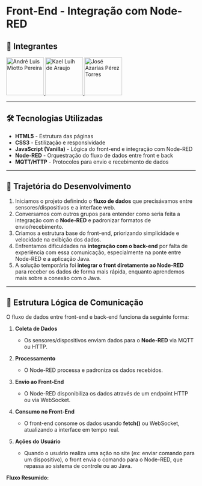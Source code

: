 # Front-End - Integração com Node-RED

## 👥 Integrantes
<p>
  <a href="https://github.com/andrMiotto">
    <img src="https://github.com/andrMiotto.png" width="100" alt="André Luis Miotto Pereira"/>
  </a>
  <a href="https://github.com/KaelLuih">
    <img src="https://github.com/KaelLuih.png" width="100" alt="Kael Luih de Araujo"/>
  </a>
  <a href="https://github.com/Jose7764">
    <img src="https://github.com/Jose7764.png" width="100" alt="José Azarías Pérez Torres"/>
  </a>
</p>

---

## 🛠 Tecnologias Utilizadas
- **HTML5** - Estrutura das páginas
- **CSS3** - Estilização e responsividade
- **JavaScript (Vanilla)** - Lógica do front-end e integração com Node-RED
- **Node-RED** - Orquestração do fluxo de dados entre front e back
- **MQTT/HTTP** - Protocolos para envio e recebimento de dados

---

## 📜 Trajetória do Desenvolvimento
1. Iniciamos o projeto definindo o **fluxo de dados** que precisávamos entre sensores/dispositivos e a interface web.
2. Conversamos com outros grupos para entender como seria feita a integração com o **Node-RED** e padronizar formatos de envio/recebimento.
3. Criamos a estrutura base do front-end, priorizando simplicidade e velocidade na exibição dos dados.
4. Enfrentamos dificuldades na **integração com o back-end** por falta de experiência com essa comunicação, especialmente na ponte entre Node-RED e a aplicação Java.
5. A solução temporária foi **integrar o front diretamente ao Node-RED** para receber os dados de forma mais rápida, enquanto aprendemos mais sobre a conexão com o Java.

---

## 🔄 Estrutura Lógica de Comunicação

O fluxo de dados entre front-end e back-end funciona da seguinte forma:

1. **Coleta de Dados**
   - Os sensores/dispositivos enviam dados para o **Node-RED** via MQTT ou HTTP.
   
2. **Processamento**
   - O Node-RED processa e padroniza os dados recebidos.
   
3. **Envio ao Front-End**
   - O Node-RED disponibiliza os dados através de um endpoint HTTP ou via WebSocket.
   
4. **Consumo no Front-End**
   - O front-end consome os dados usando **fetch()** ou WebSocket, atualizando a interface em tempo real.
   
5. **Ações do Usuário**
   - Quando o usuário realiza uma ação no site (ex: enviar comando para um dispositivo), o front envia o comando para o Node-RED, que repassa ao sistema de controle ou ao Java.

**Fluxo Resumido:**
